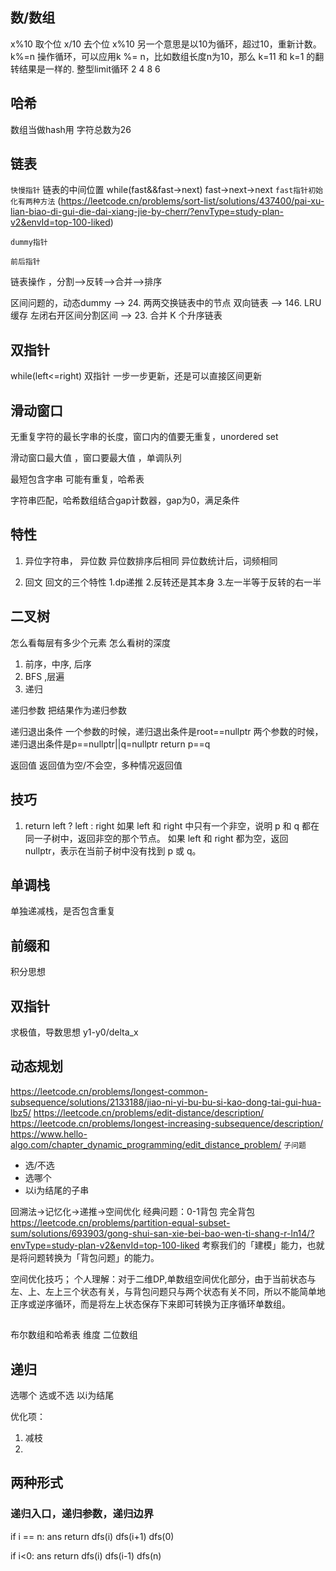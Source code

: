 ## 数/数组
x%10 取个位
x/10 去个位
x%10 另一个意思是以10为循环，超过10，重新计数。
k%=n 操作循环，可以应用k %= n，比如数组长度n为10，那么 k=11 和 k=1 的翻转结果是一样的.
整型limit循环 2 4 8 6

## 哈希
数组当做hash用
字符总数为26

## 链表
`快慢指针` 链表的中间位置 while(fast&&fast->next) fast->next->next  `fast指针初始化有两种方法`
 (https://leetcode.cn/problems/sort-list/solutions/437400/pai-xu-lian-biao-di-gui-die-dai-xiang-jie-by-cherr/?envType=study-plan-v2&envId=top-100-liked)

 `dummy指针`

 `前后指针`

 链表操作 ，分割-->反转-->合并-->排序

 区间问题的，动态dummy --> 24. 两两交换链表中的节点
 双向链表 --> 146. LRU 缓存
 左闭右开区间分割区间 --> 23. 合并 K 个升序链表

## 双指针 
while(left<=right) 双指针 
一步一步更新，还是可以直接区间更新

## 滑动窗口
无重复字符的最长字串的长度，窗口内的值要无重复，unordered set

滑动窗口最大值 ，窗口要最大值 ，单调队列

最短包含字串 可能有重复，哈希表

字符串匹配，哈希数组结合gap计数器，gap为0，满足条件

## 特性
1. 异位字符串， 异位数
异位数排序后相同
异位数统计后，词频相同

2. 回文
回文的三个特性 1.dp递推 2.反转还是其本身 3.左一半等于反转的右一半

## 二叉树
怎么看每层有多少个元素
怎么看树的深度

1. 前序，中序, 后序
2. BFS ,层遍
3. 递归

递归参数
把结果作为递归参数

递归退出条件
一个参数的时候，递归退出条件是root==nullptr
两个参数的时候，递归退出条件是p==nullptr||q=nullptr return p==q

返回值
返回值为空/不会空，多种情况返回值


## 技巧
1. return left ? left : right
如果 left 和 right 中只有一个非空，说明 p 和 q 都在同一子树中，返回非空的那个节点。
如果 left 和 right 都为空，返回 nullptr，表示在当前子树中没有找到 p 或 q。


## 单调栈
单独递减栈，是否包含重复

## 前缀和
积分思想

## 双指针
求极值，导数思想 y1-y0/delta_x

## 动态规划
https://leetcode.cn/problems/longest-common-subsequence/solutions/2133188/jiao-ni-yi-bu-bu-si-kao-dong-tai-gui-hua-lbz5/
https://leetcode.cn/problems/edit-distance/description/
https://leetcode.cn/problems/longest-increasing-subsequence/description/
https://www.hello-algo.com/chapter_dynamic_programming/edit_distance_problem/
`子问题`
* 选/不选
* 选哪个
* 以i为结尾的子串

回溯法->记忆化->递推->空间优化
经典问题：0-1背包 完全背包 https://leetcode.cn/problems/partition-equal-subset-sum/solutions/693903/gong-shui-san-xie-bei-bao-wen-ti-shang-r-ln14/?envType=study-plan-v2&envId=top-100-liked
考察我们的「建模」能力，也就是将问题转换为「背包问题」的能力。

空间优化技巧；
个人理解：对于二维DP,单数组空间优化部分，由于当前状态与左、上、左上三个状态有关，与背包问题只与两个状态有关不同，所以不能简单地正序或逆序循环，而是将左上状态保存下来即可转换为正序循环单数组。

## 
布尔数组和哈希表
维度 二位数组

## 递归
选哪个
选或不选
以i为结尾

优化项：
1. 减枝
2. 



## 两种形式
### 递归入口，递归参数，递归边界
if i == n:
    ans
    return
dfs(i) dfs(i+1)
dfs(0) 


if i<0:
    ans
    return
dfs(i) dfs(i-1)
dfs(n)


